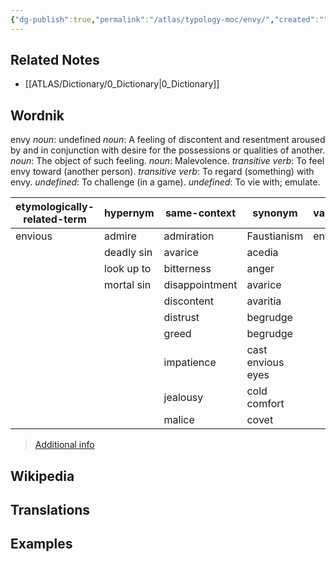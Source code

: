 ```yaml
---
{"dg-publish":true,"permalink":"/atlas/typology-moc/envy/","created":"","updated":"2023-03-08T08:28:53.791+01:00"}
---
```



## Related Notes 
- [[ATLAS/Dictionary/0_Dictionary\|0_Dictionary]]


## Wordnik
envy
*noun*: undefined
*noun*: A feeling of discontent and resentment aroused by and in conjunction with desire for the possessions or qualities of another.
*noun*: The object of such feeling.
*noun*: Malevolence.
*transitive verb*: To feel envy toward (another person).
*transitive verb*: To regard (something) with envy.
*undefined*: To challenge (in a game).
*undefined*: To vie with; emulate.

| etymologically-related-term |hypernym |same-context |synonym |variant |verb-form |
| --- | --- | --- | --- | --- | --- |
| envious | admire | admiration | Faustianism | envied | envied |
|  | deadly sin | avarice | acedia |  | envies |
|  | look up to | bitterness | anger |  | envying |
|  | mortal sin | disappointment | avarice |  |  |
|  |  | discontent | avaritia |  |  |
|  |  | distrust | begrudge |  |  |
|  |  | greed | begrudge |  |  |
|  |  | impatience | cast envious eyes |  |  |
|  |  | jealousy | cold comfort |  |  |
|  |  | malice | covet |  |  |

> [Additional info](https://www.wordnik.com/words/envy)

## Wikipedia 


## Translations 


## Examples
